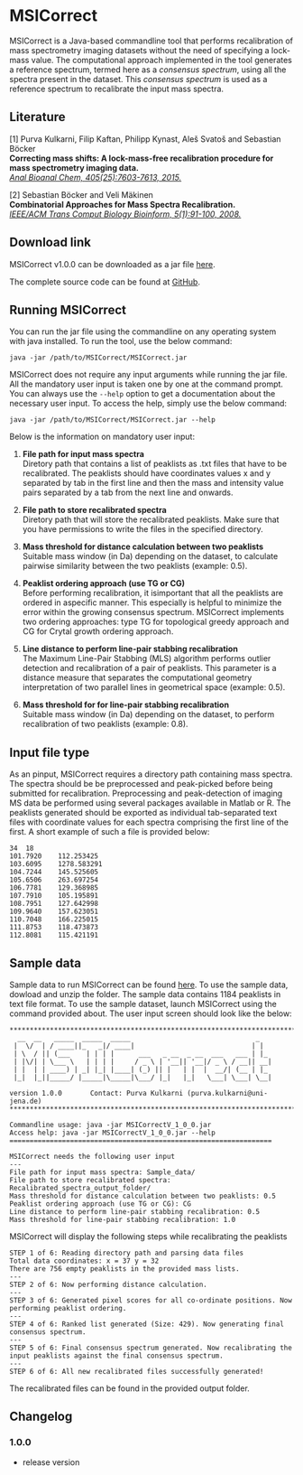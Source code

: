 # MSICorrect

MSICorrect is a Java-based commandline tool that performs recalibration of mass spectrometry imaging datasets without the need of specifying a lock-mass value. The computational approach implemented in the tool generates a reference spectrum, termed here as a _consensus spectrum_, using all the spectra present in the dataset. This _consensus spectrum_ is used as a reference spectrum to recalibrate the input mass spectra.

## Literature ##

[1] Purva Kulkarni, Filip Kaftan, Philipp Kynast, Aleš Svatoš and Sebastian Böcker  
**Correcting mass shifts: A lock-mass-free recalibration procedure for mass spectrometry imaging data.**  
_[Anal Bioanal Chem, 405(25):7603-7613, 2015.](http://link.springer.com/article/10.1007/s00216-015-8935-4)_  

[2] Sebastian Böcker and Veli Mäkinen  
**Combinatorial Approaches for Mass Spectra Recalibration.**  
_[IEEE/ACM Trans Comput Biology Bioinform, 5(1):91-100, 2008.](https://dx.doi.org/10.1109/tcbb.2007.1077)_  

## Download link ##

MSICorrect v1.0.0 can be downloaded as a jar file [here](https://github.com/purvakulkarni7/MSICorrect/blob/master/MSICorrect-Jar-v1.0.0.zip).

The complete source code can be found at [GitHub](https://github.com/purvakulkarni7/MSICorrect).

## Running MSICorrect

You can run the jar file using the commandline on any operating system with java installed. To run the tool, use the below command:

    java -jar /path/to/MSICorrect/MSICorrect.jar
    
MSICorrect does not require any input arguments while running the jar file. All the mandatory user input is taken one by one at the command prompt. You can always use the `--help` option to get a documentation about the necessary user input. To access the help, simply use the below command:

    java -jar /path/to/MSICorrect/MSICorrect.jar --help
    
Below is the information on mandatory user input:

1. **File path for input mass spectra**  
Diretory path that contains a list of peaklists as .txt files that have to be recalibrated. The peaklists should have coordinates values x and y separated by tab in the first line and then the mass and intensity value pairs separated by a tab from the next line and onwards.

2. **File path to store recalibrated spectra**  
Diretory path that  will store the recalibrated peaklists. Make sure that you have permissions to write the files
in the specified directory.

3. **Mass threshold for distance calculation between two peaklists**    
Suitable mass window (in Da) depending on the dataset, to calculate pairwise similarity between the two peaklists
(example: 0.5).

4. **Peaklist ordering approach (use TG or CG)**    
Before performing recalibration, it isimportant that all the peaklists are ordered in aspecific manner.
This especially is helpful to minimize the error within the growing consensus spectrum. MSICorrect implements 
two ordering approaches: type TG for topological greedy approach and CG for Crytal growth ordering approach.

5. **Line distance to perform line-pair stabbing recalibration**    
The Maximum Line-Pair Stabbing (MLS) algorithm performs outlier detection and recalibration of a pair of peaklists.
This parameter is a distance measure that separates the computational geometry interpretation of two parallel lines
in geometrical space (example: 0.5).

6. **Mass threshold for for line-pair stabbing recalibration**   
Suitable mass window (in Da) depending on the dataset, to perform recalibration of two peaklists (example: 0.8).

## Input file type ##
As an pinput, MSICorrect requires a directory path containing mass spectra. The spectra should be be preprocessed and peak-picked before being submitted for recalibration. Preprocessing and peak-detection of imaging MS data be performed using several packages available in Matlab or R. The peaklists generated should be exported as individual tab-separated text files with coordinate values for each spectra comprising the first line of the first. A short example of such a file is provided below:

    34	18
    101.7920	112.253425
    103.6095	1278.583291
    104.7244	145.525605
    105.6506	263.697254
    106.7781	129.368985
    107.7910	105.195891  
    108.7951	127.642998
    109.9640	157.623051
    110.7048	166.225015
    111.8753	118.473873
    112.8081	115.421191

## Sample data ##

Sample data to run MSICorrect can be found [here](https://github.com/purvakulkarni7/MSICorrect/blob/master/Sample_data.zip).
To use the sample data, dowload and unzip the folder. The sample data contains 1184 peaklists in text file format. To use the sample dataset, launch MSICorrect using the command provided about. The user input screen should look like the below:

````
************************************************************************
  __  __   _____  _____  _____                               _   
 |  \/  | / ____||_   _|/ ____|                             | |  
 | \  / || (___    | | | |      ___   _ __  _ __  ___   ___ | |_ 
 | |\/| | \___ \   | | | |     / _ \ | '__|| '__|/ _ \ / __|| __|
 | |  | | ____) | _| |_| |____| (_) || |   | |  |  __/| (__ | |_ 
 |_|  |_||_____/ |_____|\_____|\___/ |_|   |_|   \___| \___| \__|
                                                                 
version 1.0.0		Contact: Purva Kulkarni (purva.kulkarni@uni-jena.de)
************************************************************************

Commandline usage: java -jar MSICorrectV_1_0_0.jar
Access help: java -jar MSICorrectV_1_0_0.jar --help
=================================================================

MSICorrect needs the following user input
---
File path for input mass spectra: Sample_data/
File path to store recalibrated spectra: Recalibrated_spectra_output_folder/                 
Mass threshold for distance calculation between two peaklists: 0.5
Peaklist ordering approach (use TG or CG): CG
Line distance to perform line-pair stabbing recalibration: 0.5
Mass threshold for line-pair stabbing recalibration: 1.0
````
MSICorrect will display the following steps while recalibrating the peaklists

````
STEP 1 of 6: Reading directory path and parsing data files
Total data coordinates: x = 37 y = 32
There are 756 empty peaklists in the provided mass lists.
---
STEP 2 of 6: Now performing distance calculation.
---
STEP 3 of 6: Generated pixel scores for all co-ordinate positions. Now performing peaklist ordering.
---
STEP 4 of 6: Ranked list generated (Size: 429). Now generating final consensus spectrum.
---
STEP 5 of 6: Final consensus spectrum generated. Now recalibrating the input peaklists against the final consensus spectrum.
---
STEP 6 of 6: All new recalibrated files successfully generated!
````
The recalibrated files can be found in the provided output folder. 

## Changelog ##

### 1.0.0
* release version
